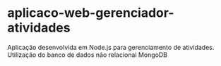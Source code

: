 # aplicaco-web-gerenciador-atividades
 Aplicação desenvolvida em Node.js para gerenciamento de atividades.
 Utilização do banco de dados não relacional MongoDB
